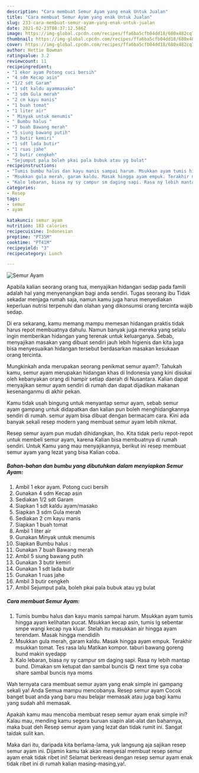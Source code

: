 ```yaml
---
description: "Cara membuat Semur Ayam yang enak Untuk Jualan"
title: "Cara membuat Semur Ayam yang enak Untuk Jualan"
slug: 233-cara-membuat-semur-ayam-yang-enak-untuk-jualan
date: 2021-02-23T08:37:12.586Z
image: https://img-global.cpcdn.com/recipes/ffa6ba5cfb04dd18/680x482cq70/semur-ayam-foto-resep-utama.jpg
thumbnail: https://img-global.cpcdn.com/recipes/ffa6ba5cfb04dd18/680x482cq70/semur-ayam-foto-resep-utama.jpg
cover: https://img-global.cpcdn.com/recipes/ffa6ba5cfb04dd18/680x482cq70/semur-ayam-foto-resep-utama.jpg
author: Hettie Bowman
ratingvalue: 3.2
reviewcount: 11
recipeingredient:
- "1 ekor ayam Potong cuci bersih"
- "4 sdm Kecap asin"
- "1/2 sdt Garam"
- "1 sdt kaldu ayammasako"
- "3 sdm Gula merah"
- "2 cm kayu manis"
- "1 buah tomat"
- "1 liter air"
- " Minyak untuk menumis"
- " Bumbu halus "
- "7 buah Bawang merah"
- "5 siung bawang putih"
- "3 butir kemiri"
- "1 sdt lada butir"
- "1 ruas jahe"
- "3 butir cengkeh"
- "Sejumput pala boleh pkai pala bubuk atau yg bulat"
recipeinstructions:
- "Tumis bumbu halus dan kayu manis sampai harum. Msukkan ayam tumis hingga ayam kelihatan pucat. Msukkan kecap asin, tumis lg sebentar smpe wangi kecap nya kluar. Stelah itu masukkan air hingga ayam terendam. Masak hingga mendidih"
- "Msukkan gula merah, garam kaldu. Masak hingga ayam empuk. Terakhir msukkan tomat. Tes rasa lalu Matikan kompor. taburi bawang goreng bund makin syedapp"
- "Kalo lebaran, biasa ny sy campur sm daging sapi. Rasa ny lebih mantap bund. Dimakan sm ketupat dan sambal buncis 😋 next time sya coba share sambal buncis nya moms"
categories:
- Resep
tags:
- semur
- ayam

katakunci: semur ayam 
nutrition: 183 calories
recipecuisine: Indonesian
preptime: "PT35M"
cooktime: "PT41M"
recipeyield: "3"
recipecategory: Lunch

---
```



![Semur Ayam](https://img-global.cpcdn.com/recipes/ffa6ba5cfb04dd18/680x482cq70/semur-ayam-foto-resep-utama.jpg)

Apabila kalian seorang orang tua, menyajikan hidangan sedap pada famili adalah hal yang menyenangkan bagi anda sendiri. Tugas seorang ibu Tidak sekadar menjaga rumah saja, namun kamu juga harus menyediakan keperluan nutrisi terpenuhi dan olahan yang dikonsumsi orang tercinta wajib sedap.

Di era  sekarang, kamu memang mampu memesan hidangan praktis tidak harus repot membuatnya dahulu. Namun banyak juga mereka yang selalu ingin memberikan hidangan yang terenak untuk keluarganya. Sebab, menyajikan masakan yang dibuat sendiri jauh lebih higienis dan kita juga bisa menyesuaikan hidangan tersebut berdasarkan masakan kesukaan orang tercinta. 



Mungkinkah anda merupakan seorang penikmat semur ayam?. Tahukah kamu, semur ayam merupakan hidangan khas di Indonesia yang kini disukai oleh kebanyakan orang di hampir setiap daerah di Nusantara. Kalian dapat menyajikan semur ayam sendiri di rumah dan dapat dijadikan makanan kesenanganmu di akhir pekan.

Kamu tidak usah bingung untuk menyantap semur ayam, sebab semur ayam gampang untuk didapatkan dan kalian pun boleh menghidangkannya sendiri di rumah. semur ayam bisa dibuat dengan bermacam cara. Kini ada banyak sekali resep modern yang membuat semur ayam lebih nikmat.

Resep semur ayam pun mudah dihidangkan, lho. Kita tidak perlu repot-repot untuk membeli semur ayam, karena Kalian bisa membuatnya di rumah sendiri. Untuk Kamu yang mau menyajikannya, berikut ini resep membuat semur ayam yang lezat yang bisa Kalian coba.

<!--inarticleads1-->

##### Bahan-bahan dan bumbu yang dibutuhkan dalam menyiapkan Semur Ayam:

1. Ambil 1 ekor ayam. Potong cuci bersih
1. Gunakan 4 sdm Kecap asin
1. Sediakan 1/2 sdt Garam
1. Siapkan 1 sdt kaldu ayam/masako
1. Siapkan 3 sdm Gula merah
1. Sediakan 2 cm kayu manis
1. Siapkan 1 buah tomat
1. Ambil 1 liter air
1. Gunakan  Minyak untuk menumis
1. Siapkan  Bumbu halus :
1. Gunakan 7 buah Bawang merah
1. Ambil 5 siung bawang putih
1. Gunakan 3 butir kemiri
1. Gunakan 1 sdt lada butir
1. Gunakan 1 ruas jahe
1. Ambil 3 butir cengkeh
1. Ambil Sejumput pala, boleh pkai pala bubuk atau yg bulat




<!--inarticleads2-->

##### Cara membuat Semur Ayam:

1. Tumis bumbu halus dan kayu manis sampai harum. Msukkan ayam tumis hingga ayam kelihatan pucat. Msukkan kecap asin, tumis lg sebentar smpe wangi kecap nya kluar. Stelah itu masukkan air hingga ayam terendam. Masak hingga mendidih
1. Msukkan gula merah, garam kaldu. Masak hingga ayam empuk. Terakhir msukkan tomat. Tes rasa lalu Matikan kompor. taburi bawang goreng bund makin syedapp
1. Kalo lebaran, biasa ny sy campur sm daging sapi. Rasa ny lebih mantap bund. Dimakan sm ketupat dan sambal buncis 😋 next time sya coba share sambal buncis nya moms




Wah ternyata cara membuat semur ayam yang enak simple ini gampang sekali ya! Anda Semua mampu mencobanya. Resep semur ayam Cocok banget buat anda yang baru mau belajar memasak atau juga bagi kamu yang sudah ahli memasak.

Apakah kamu mau mencoba membuat resep semur ayam enak simple ini? Kalau mau, mending kamu segera buruan siapin alat-alat dan bahannya, maka buat deh Resep semur ayam yang lezat dan tidak rumit ini. Sangat taidak sulit kan. 

Maka dari itu, daripada kita berlama-lama, yuk langsung aja sajikan resep semur ayam ini. Dijamin kamu tak akan menyesal membuat resep semur ayam enak tidak ribet ini! Selamat berkreasi dengan resep semur ayam enak tidak ribet ini di rumah kalian masing-masing,ya!.

